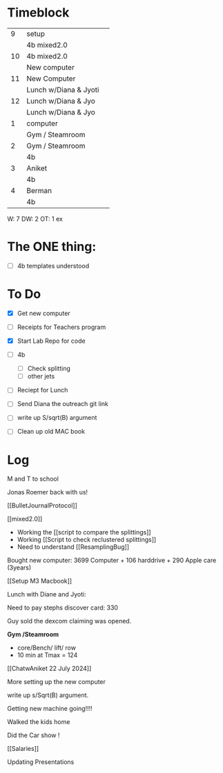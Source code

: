 # Timeblock

|     |                       |     |
| --- | --------------------- | --- |
| 9   | setup                 |     |
|     | 4b mixed2.0           |     |
| 10  | 4b mixed2.0           |     |
|     | New computer          |     |
| 11  | New Computer          |     |
|     | Lunch w/Diana & Jyoti |     |
| 12  | Lunch w/Diana & Jyo   |     |
|     | Lunch w/Diana & Jyo   |     |
| 1   | computer              |     |
|     | Gym / Steamroom       |     |
| 2   | Gym / Steamroom       |     |
|     | 4b                    |     |
| 3   | Aniket                |     |
|     | 4b                    |     |
| 4   | Berman                |     |
|     | 4b                    |     |

W: 7 
DW: 2
OT: 1
ex

# The ONE thing: 
- [ ] 4b templates understood 


# To Do
 - [x] Get new computer
 - [ ]  Receipts for Teachers program
 - [x]  Start Lab Repo for code
 - [ ]  4b
	 - [ ] Check splitting
	 - [ ] other jets
 - [ ] Reciept for Lunch
 - [ ] Send Diana the outreach git link
 - [ ] write up S/sqrt(B) argument
 - [ ] Clean up old MAC book



# Log

M and T to school

Jonas Roemer back with us!

[[BulletJournalProtocol]]

[[mixed2.0]]
- Working the [[script to compare the splittings]]
- Working [[Script to check reclustered splittings]]
- Need to understand [[ResamplingBug]]


Bought new computer:  3699 Computer + 106 harddrive + 290 Apple care (3years)

[[Setup M3 Macbook]]

Lunch with Diane and Jyoti: 
	

Need to pay stephs discover card:  330

Guy sold the dexcom claiming was opened. 

**Gym /Steamroom**
- core/Bench/ lift/ row
- 10 min at Tmax = 124

[[ChatwAniket 22 July 2024]]

More setting up the new computer

write up s/Sqrt(B) argument.

Getting new machine going!!!!

Walked the kids home

Did the Car show !

[[Salaries]]

Updating Presentations



